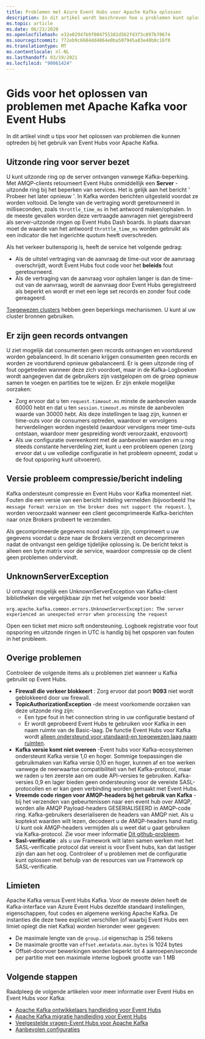 ```yaml
---
title: Problemen met Azure Event Hubs voor Apache Kafka oplossen
description: In dit artikel wordt beschreven hoe u problemen kunt oplossen met Azure Event Hubs voor Apache Kafka
ms.topic: article
ms.date: 06/23/2020
ms.openlocfilehash: e32e02947b9f004755381d562fd3f3c897b70674
ms.sourcegitcommit: 772eb9c6684dd4864e0ba507945a83e48b8c16f0
ms.translationtype: MT
ms.contentlocale: nl-NL
ms.lasthandoff: 03/19/2021
ms.locfileid: "90061424"
---
```

# <a name="apache-kafka-troubleshooting-guide-for-event-hubs"></a>Gids voor het oplossen van problemen met Apache Kafka voor Event Hubs
In dit artikel vindt u tips voor het oplossen van problemen die kunnen optreden bij het gebruik van Event Hubs voor Apache Kafka. 

## <a name="server-busy-exception"></a>Uitzonde ring voor server bezet
U kunt uitzonde ring op de server ontvangen vanwege Kafka-beperking. Met AMQP-clients retourneert Event Hubs onmiddellijk een **Server** -uitzonde ring bij het beperken van services. Het is gelijk aan het bericht ' Probeer het later opnieuw '. In Kafka worden berichten uitgesteld voordat ze worden voltooid. De lengte van de vertraging wordt geretourneerd in milliseconden, zoals `throttle_time_ms` in het antwoord maken/ophalen. In de meeste gevallen worden deze vertraagde aanvragen niet geregistreerd als server-uitzonde ringen op Event Hubs Dash boards. In plaats daarvan moet de waarde van het antwoord `throttle_time_ms` worden gebruikt als een indicator die het ingerichte quotum heeft overschreden.

Als het verkeer buitensporig is, heeft de service het volgende gedrag:

- Als de uitstel vertraging van de aanvraag de time-out voor de aanvraag overschrijdt, wordt Event Hubs fout code voor het **beleids** fout geretourneerd.
- Als de vertraging van de aanvraag voor ophalen langer is dan de time-out van de aanvraag, wordt de aanvraag door Event Hubs geregistreerd als beperkt en wordt er met een lege set records en zonder fout code gereageerd.

[Toegewezen clusters](event-hubs-dedicated-overview.md) hebben geen beperkings mechanismen. U kunt al uw cluster bronnen gebruiken.

## <a name="no-records-received"></a>Er zijn geen records ontvangen
U ziet mogelijk dat consumenten geen records ontvangen en voortdurend worden gebalanceerd. In dit scenario krijgen consumenten geen records en worden ze voortdurend opnieuw gebalanceerd. Er is geen uitzonde ring of fout opgetreden wanneer deze zich voordoet, maar in de Kafka-Logboeken wordt aangegeven dat de gebruikers zijn vastgelopen om de groep opnieuw samen te voegen en partities toe te wijzen. Er zijn enkele mogelijke oorzaken:

- Zorg ervoor dat u ten `request.timeout.ms` minste de aanbevolen waarde 60000 hebt en dat u ten `session.timeout.ms` minste de aanbevolen waarde van 30000 hebt. Als deze instellingen te laag zijn, kunnen er time-outs voor de consumers optreden, waardoor er vervolgens herverdelingen worden ingesteld (waardoor vervolgens meer time-outs ontstaan, waardoor meer gespreiding wordt veroorzaakt, enzovoort) 
- Als uw configuratie overeenkomt met de aanbevolen waarden en u nog steeds constante herverdeling ziet, kunt u een probleem openen (zorg ervoor dat u uw volledige configuratie in het probleem opneemt, zodat u de fout opsporing kunt uitvoeren).

## <a name="compressionmessage-format-version-issue"></a>Versie probleem compressie/bericht indeling
Kafka ondersteunt compressie en Event Hubs voor Kafka momenteel niet. Fouten die een versie van een bericht indeling vermelden (bijvoorbeeld `The message format version on the broker does not support the request.` ), worden veroorzaakt wanneer een client gecomprimeerde Kafka-berichten naar onze Brokers probeert te verzenden.

Als gecomprimeerde gegevens nood zakelijk zijn, comprimeert u uw gegevens voordat u deze naar de Brokers verzendt en decomprimeren nadat de ontvangst een geldige tijdelijke oplossing is. De bericht tekst is alleen een byte matrix voor de service, waardoor compressie op de client geen problemen ondervindt.

## <a name="unknownserverexception"></a>UnknownServerException
U ontvangt mogelijk een UnknownServerException van Kafka-client bibliotheken die vergelijkbaar zijn met het volgende voor beeld: 

```
org.apache.kafka.common.errors.UnknownServerException: The server experienced an unexpected error when processing the request
```

Open een ticket met micro soft ondersteuning.  Logboek registratie voor fout opsporing en uitzonde ringen in UTC is handig bij het opsporen van fouten in het probleem. 

## <a name="other-issues"></a>Overige problemen
Controleer de volgende items als u problemen ziet wanneer u Kafka gebruikt op Event Hubs.

- **Firewall die verkeer blokkeert** : Zorg ervoor dat poort **9093** niet wordt geblokkeerd door uw firewall.
- **TopicAuthorizationException** -de meest voorkomende oorzaken van deze uitzonde ring zijn:
    - Een type fout in het connection string in uw configuratie bestand of
    - Er wordt geprobeerd Event Hubs te gebruiken voor Kafka in een naam ruimte van de Basic-laag. De functie Event Hubs voor Kafka wordt [alleen ondersteund voor standaard-en toegewezen laag naam ruimten](https://azure.microsoft.com/pricing/details/event-hubs/).
- **Kafka versie komt niet overeen** -Event hubs voor Kafka-ecosystemen ondersteunt Kafka versie 1,0 en hoger. Sommige toepassingen die gebruikmaken van Kafka versie 0,10 en hoger, kunnen af en toe werken vanwege de neerwaartse compatibiliteit van het Kafka-protocol, maar we raden u ten zeerste aan om oude API-versies te gebruiken. Kafka-versies 0,9 en lager bieden geen ondersteuning voor de vereiste SASL-protocollen en er kan geen verbinding worden gemaakt met Event Hubs.
- **Vreemde code ringen voor AMQP-headers bij het gebruik van Kafka** -bij het verzenden van gebeurtenissen naar een event hub over AMQP, worden alle AMQP Payload-headers GESERIALISEERD in AMQP-code ring. Kafka-gebruikers deserialiseren de headers van AMQP niet. Als u koptekst waarden wilt lezen, decodeert u de AMQP-headers hand matig. U kunt ook AMQP-headers vermijden als u weet dat u gaat gebruiken via Kafka-protocol. Zie voor meer informatie [Dit github-probleem](https://github.com/Azure/azure-event-hubs-for-kafka/issues/56).
- **Sasl-verificatie** : als u uw Framework wilt laten samen werken met het SASL-verificatie protocol dat vereist is voor Event hubs, kan dat lastiger zijn dan aan het oog. Controleer of u problemen met de configuratie kunt oplossen met behulp van de resources van uw Framework op SASL-verificatie. 

## <a name="limits"></a>Limieten
Apache Kafka versus Event Hubs Kafka. Voor de meeste delen heeft de Kafka-interface van Azure Event Hubs dezelfde standaard instellingen, eigenschappen, fout codes en algemene werking Apache Kafka. De instanties die deze twee expliciet verschillen (of waarbij Event Hubs een limiet oplegt die niet Kafka) worden hieronder weer gegeven:

- De maximale lengte van de `group.id` eigenschap is 256 tekens
- De maximale grootte van `offset.metadata.max.bytes` is 1024 bytes
- Offset-doorvoer bewerkingen worden beperkt tot 4 aanroepen/seconde per partitie met een maximale interne logboek grootte van 1 MB


## <a name="next-steps"></a>Volgende stappen
Raadpleeg de volgende artikelen voor meer informatie over Event Hubs en Event Hubs voor Kafka:  

- [Apache Kafka ontwikkelaars handleiding voor Event Hubs](apache-kafka-developer-guide.md)
- [Apache Kafka migratie handleiding voor Event Hubs](apache-kafka-migration-guide.md)
- [Veelgestelde vragen-Event Hubs voor Apache Kafka](apache-kafka-frequently-asked-questions.md)
- [Aanbevolen configuraties](apache-kafka-configurations.md)
